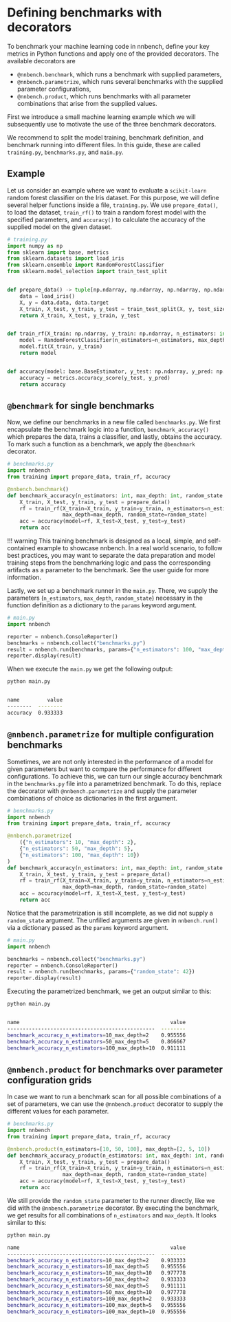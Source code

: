 # Defining benchmarks with decorators

To benchmark your machine learning code in nnbench, define your key metrics in Python functions and apply one of the provided decorators.
The available decorators are 
- `@nnbench.benchmark`, which runs a benchmark with supplied parameters,
- `@nnbench.parametrize`, which runs several benchmarks with the supplied parameter configurations,
- `@nnbench.product`, which runs benchmarks with all parameter combinations that arise from the supplied values. 

First we introduce a small machine learning example which we will subsequently use to motivate the use of the three benchmark decorators.

We recommend to split the model training, benchmark definition, and benchmark running into different files. In this guide, these are called `training.py`, `benchmarks.py`, and `main.py`.

## Example
Let us consider an example where we want to evaluate a `scikit-learn` random forest classifier on the Iris dataset.
For this purpose, we will define several helper functions inside a file, `training.py`. We use `prepare_data()`, to load the dataset,  `train_rf()` to train a random forest model with the specified parameters, and `accuracy()` to calculate the accuracy of the supplied model on the given dataset.

```python
# training.py
import numpy as np
from sklearn import base, metrics
from sklearn.datasets import load_iris
from sklearn.ensemble import RandomForestClassifier
from sklearn.model_selection import train_test_split


def prepare_data() -> tuple[np.ndarray, np.ndarray, np.ndarray, np.ndarray]:
    data = load_iris()
    X, y = data.data, data.target
    X_train, X_test, y_train, y_test = train_test_split(X, y, test_size=0.3)
    return X_train, X_test, y_train, y_test


def train_rf(X_train: np.ndarray, y_train: np.ndarray, n_estimators: int, max_depth: int, random_state: int = 42) -> RandomForestClassifier:
    model = RandomForestClassifier(n_estimators=n_estimators, max_depth=max_depth, random_state=random_state)
    model.fit(X_train, y_train)
    return model


def accuracy(model: base.BaseEstimator, y_test: np.ndarray, y_pred: np.ndarray) -> float:
    accuracy = metrics.accuracy_score(y_test, y_pred)
    return accuracy
```

## `@benchmark` for single benchmarks
Now, we define our benchmarks in a new file called `benchmarks.py`.
We first encapsulate the benchmark logic into a function, `benchmark_accuracy()` which prepares the data, trains a classifier, and lastly, obtains the accuracy.
To mark such a function as a benchmark, we apply the `@benchmark` decorator.

```python
# benchmarks.py
import nnbench
from training import prepare_data, train_rf, accuracy

@nnbench.benchmark()
def benchmark_accuracy(n_estimators: int, max_depth: int, random_state: int) -> float:
    X_train, X_test, y_train, y_test = prepare_data()
    rf = train_rf(X_train=X_train, y_train=y_train, n_estimators=n_estimators,
                  max_depth=max_depth, random_state=random_state)
    acc = accuracy(model=rf, X_test=X_test, y_test=y_test)
    return acc
```

!!! warning
    This training benchmark is designed as a local, simple, and self-contained example to showcase nnbench. 
    In a real world scenario, to follow best practices, you may want to separate the data preparation and model training steps from the benchmarking logic and pass the corresponding artifacts as a parameter to the benchmark. See the user guide for more information.

Lastly, we set up a benchmark runner in the `main.py`. There, we supply the parameters (`n_estimators`, `max_depth`, `random_state`) necessary in the function definition as a dictionary to the `params` keyword argument. 

```python
# main.py
import nnbench

reporter = nnbench.ConsoleReporter()
benchmarks = nnbench.collect("benchmarks.py")
result = nnbench.run(benchmarks, params={"n_estimators": 100, "max_depth": 5, "random_state": 42})
reporter.display(result)
```

When we execute the `main.py` we get the following output:


```bash
python main.py  


name         value
--------  --------
accuracy  0.933333
```

## `@nnbench.parametrize` for multiple configuration benchmarks

Sometimes, we are not only interested in the performance of a model for given parameters but want to compare the performance for different configurations. 
To achieve this, we can turn our single accuracy benchmark in the `benchmarks.py` file into a parametrized benchmark.
To do this, replace the decorator with `@nnbench.parametrize` and supply the parameter combinations of choice as dictionaries in the first argument.

```python
# benchmarks.py
import nnbench
from training import prepare_data, train_rf, accuracy

@nnbench.parametrize(
    ({"n_estimators": 10, "max_depth": 2},
    {"n_estimators": 50, "max_depth": 5},
    {"n_estimators": 100, "max_depth": 10})
)
def benchmark_accuracy(n_estimators: int, max_depth: int, random_state: int) -> float:
    X_train, X_test, y_train, y_test = prepare_data()
    rf = train_rf(X_train=X_train, y_train=y_train, n_estimators=n_estimators,
                  max_depth=max_depth, random_state=random_state)
    acc = accuracy(model=rf, X_test=X_test, y_test=y_test)
    return acc
```

Notice that the parametrization is still incomplete, as we did not supply a `random_state` argument.
The unfilled arguments are given in `nnbench.run()` via a dictionary passed as the `params` keyword argument.

```python
# main.py
import nnbench

benchmarks = nnbench.collect("benchmarks.py")
reporter = nnbench.ConsoleReporter()
result = nnbench.run(benchmarks, params={"random_state": 42})
reporter.display(result)
```

Executing the parametrized benchmark, we get an output similar to this:

```bash
python main.py  


name                                                 value
------------------------------------------------  --------
benchmark_accuracy_n_estimators=10_max_depth=2    0.955556
benchmark_accuracy_n_estimators=50_max_depth=5    0.866667
benchmark_accuracy_n_estimators=100_max_depth=10  0.911111
```

## `@nnbench.product` for benchmarks over parameter configuration grids

In case we want to run a benchmark scan for all possible combinations of a set of parameters, we can use the `@nnbench.product` decorator to supply the different values for each parameter.

```python
# benchmarks.py
import nnbench
from training import prepare_data, train_rf, accuracy

@nnbench.product(n_estimators=[10, 50, 100], max_depth=[2, 5, 10])
def benchmark_accuracy_product(n_estimators: int, max_depth: int, random_state: int) -> float:
    X_train, X_test, y_train, y_test = prepare_data()
    rf = train_rf(X_train=X_train, y_train=y_train, n_estimators=n_estimators,
                  max_depth=max_depth, random_state=random_state)
    acc = accuracy(model=rf, X_test=X_test, y_test=y_test)
    return acc
```

We still provide the `random_state` parameter to the runner directly, like we did with the `@nnbench.parametrize` decorator.
By executing the benchmark, we get results for all combinations of `n_estimators` and `max_depth`.
It looks similar to this:

```bash
python main.py  

name                                                 value
------------------------------------------------  --------
benchmark_accuracy_n_estimators=10_max_depth=2    0.933333
benchmark_accuracy_n_estimators=10_max_depth=5    0.955556
benchmark_accuracy_n_estimators=10_max_depth=10   0.977778
benchmark_accuracy_n_estimators=50_max_depth=2    0.933333
benchmark_accuracy_n_estimators=50_max_depth=5    0.911111
benchmark_accuracy_n_estimators=50_max_depth=10   0.977778
benchmark_accuracy_n_estimators=100_max_depth=2   0.933333
benchmark_accuracy_n_estimators=100_max_depth=5   0.955556
benchmark_accuracy_n_estimators=100_max_depth=10  0.955556
```
